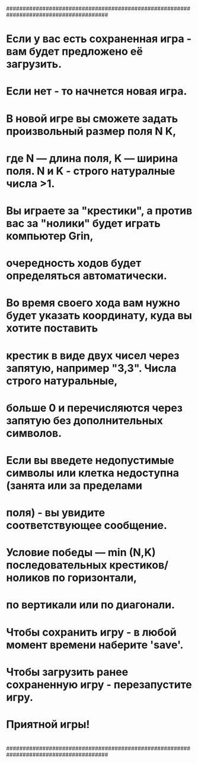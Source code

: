#######################################################################################
#                                                                                     #
# Если у вас есть сохраненная игра - вам будет предложено её загрузить.               #
# Если нет - то начнется новая игра.                                                  #
# В новой игре вы сможете задать произвольный размер поля N K,                        #
# где N — длина поля, K — ширина поля. N и K - строго натуралные числа >1.            #
#                                                                                     #
# Вы играете за "крестики", а против вас за "нолики" будет играть компьютер Grin,     #
# очередность ходов будет определяться автоматически.                                 #
#                                                                                     #
# Во время своего хода вам нужно будет указать координату, куда вы хотите поставить   #
# крестик в виде двух чисел через запятую, например "3,3". Числа строго натуральные,  #
# больше 0 и перечисляются через запятую без дополнительных символов.                 #
# Если вы введете недопустимые символы или клетка недоступна (занята или за пределами #
# поля) - вы увидите соответствующее сообщение.                                       #
#                                                                                     #
# Условие победы — min (N,K) последовательных крестиков/ноликов по горизонтали,       #
# по вертикали или по диагонали.                                                      #
#                                                                                     #
# Чтобы сохранить игру - в любой момент времени наберите 'save'.                      #
# Чтобы загрузить ранее сохраненную игру - перезапустите игру.                        #
#                                                                                     #
# Приятной игры!                                                                      #
#                                                                                     #
#######################################################################################
